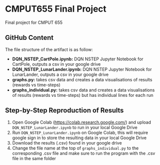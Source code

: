# CMPUT655 Final Project
Final project for CMPUT 655

## GitHub Content
The file structure of the artifact is as follow:
* **DQN_NSTEP_CartPole.ipynb:** DQN NSTEP Jupyter Notebook for CartPole, outputs a csv in your google drive
* **DQN_NSTEP_LunarLander.ipynb:** DQN NSTEP Jupyter Notebook for LunarLander, outputs a csv in your google drive
* **graphs.py:** takes csv data and creates a data visualisations of results (rewards vs time-steps) 
* **graphs_individual.py:** takes csv data and creates a data visualisations of results (rewards vs time-steps) but has individual lines for each run

## Step-by-Step Reproduction of Results

1. Open Google Colab (https://colab.research.google.com/) and upload `DQN_NSTEP_LunarLander.ipynb` to run in your local Google Drive
2. Run `DQN_NSTEP_LunarLander.ipynb` on Google Colab, this will require google sign in to store the resulting data in your local Google Drive
3. Download the results (.csv) found in your google drive
4. Change the file name at the top of `graphs_individual.py` to the corresponding .csv file and make sure to run the program with the .csv file in the same folder
